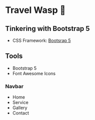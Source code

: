 # Travel Wasp :honeybee:


## Tinkering with Bootstrap 5
- CSS Framework: [Bootsrap 5](https://getbootstrap.com/)

## Tools 
- Bootstrap 5 
- Font Awesome Icons

### Navbar
- Home
- Service
- Gallery
- Contact



